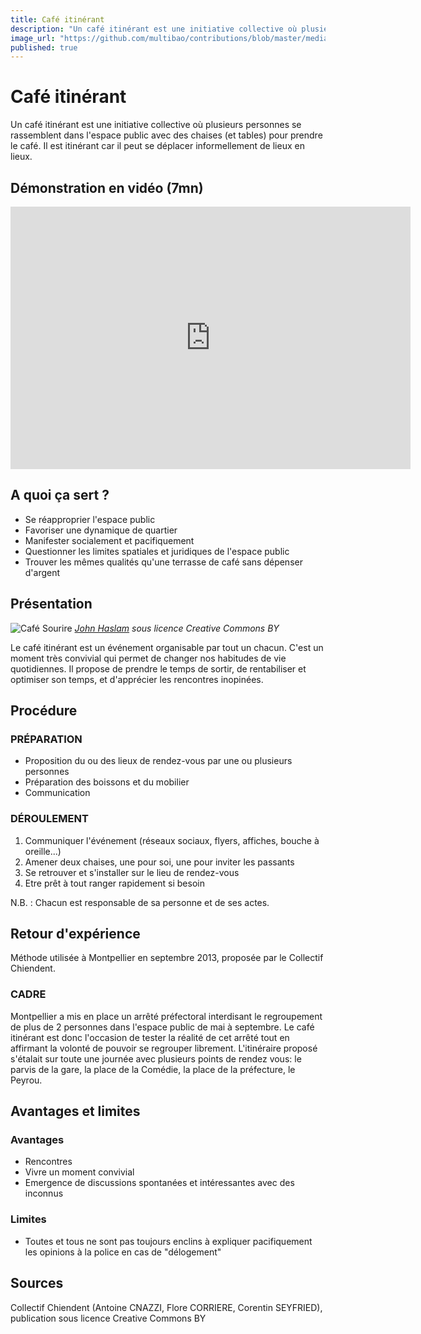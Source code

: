```yaml
---
title: Café itinérant
description: "Un café itinérant est une initiative collective où plusieurs personnes se rassemblent dans l'espace public avec des chaises (et tables) pour prendre le café. Il est itinérant car il peut se déplacer informellement de lieux en lieux."
image_url: "https://github.com/multibao/contributions/blob/master/media/atelier_rue.jpg?raw=true"
published: true
---
```


# Café itinérant

Un café itinérant est une initiative collective où plusieurs personnes se rassemblent dans l'espace public avec des chaises (et tables) pour prendre le café. Il est itinérant car il peut se déplacer informellement de lieux en lieux.


## Démonstration en vidéo (7mn)

<iframe width="640" height="420" src="https://www.youtube.com/embed/1--XI4_fszc" frameborder="0" allowfullscreen></iframe>

## A quoi ça sert ?

* Se réapproprier l'espace public
* Favoriser une dynamique de quartier
* Manifester socialement et pacifiquement
* Questionner les limites spatiales et juridiques de l'espace public
* Trouver les mêmes qualités qu'une terrasse de café sans dépenser d'argent

## Présentation 

![Café Sourire](http://farm1.staticflickr.com/128/377287812_46088fad92_z.jpg?zz=1)
*[John Haslam](https://www.flickr.com/photos/foxypar4/377287812) sous licence Creative Commons BY*

Le café itinérant est un événement organisable par tout un chacun. C'est un moment très convivial qui permet de changer nos habitudes de vie quotidiennes. Il propose de prendre le temps de sortir, de rentabiliser et optimiser son temps, et d'apprécier les rencontres inopinées. 

## Procédure 

### PRÉPARATION

* Proposition du ou des lieux de rendez-vous par une ou plusieurs personnes
* Préparation des boissons et du mobilier
* Communication


### DÉROULEMENT

1. Communiquer l'événement (réseaux sociaux, flyers, affiches, bouche à oreille...)
2. Amener deux chaises, une pour soi, une pour inviter les passants
3. Se retrouver et s'installer sur le lieu de rendez-vous
4. Etre prêt à tout ranger rapidement si besoin

N.B. : Chacun est responsable de sa personne et de ses actes.

## Retour d'expérience

Méthode utilisée à Montpellier en septembre 2013, proposée par le Collectif Chiendent.

### CADRE

Montpellier a mis en place un arrêté préfectoral interdisant le regroupement de plus de 2 personnes dans l'espace public de mai à septembre.
Le café itinérant est donc l'occasion de tester la réalité de cet arrêté tout en affirmant la volonté de pouvoir se regrouper librement.
L'itinéraire proposé s'étalait sur toute une journée avec plusieurs points de rendez vous:  le parvis de la gare, la place de la Comédie, la place de la préfecture, le Peyrou.

## Avantages et limites 

### Avantages 
* Rencontres
* Vivre un moment convivial
* Emergence de discussions spontanées et intéressantes avec des inconnus

### Limites 
* Toutes et tous ne sont pas toujours enclins à expliquer pacifiquement les opinions à la police en cas de "délogement"

## Sources

Collectif Chiendent (Antoine CNAZZI, Flore CORRIERE, Corentin SEYFRIED), publication sous licence Creative Commons BY
